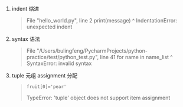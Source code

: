 1. indent 缩进

   >   File "hello_world.py", line 2    print(message)    ^ IndentationError: unexpected indent

2. syntax 语法

   >   File "/Users/bulingfeng/PycharmProjects/python-practice/test/python_test.py", line 41
   >     for name in name_list
   >                          ^
   > SyntaxError: invalid syntax

3. tuple 元组 assignment 分配

   >     fruit[0]='pear'
   > TypeError: 'tuple' object does not support item assignment